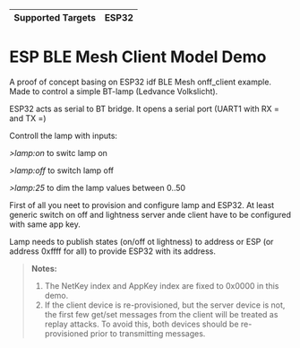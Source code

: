 | Supported Targets | ESP32 |
| ----------------- | ----- |

ESP BLE Mesh Client Model Demo
========================

A proof of concept basing on ESP32 idf BLE Mesh onff_client example.
Made to control a simple BT-lamp (Ledvance Volkslicht).

ESP32 acts as serial to BT bridge.
It opens a serial port (UART1 with RX = and TX =)

Controll the lamp with inputs:

*>lamp:on*    to switc lamp on

*>lamp:off*   to switch lamp off

*>lamp:25*  to dim the lamp values between 0..50 

First of all you neet to provision and configure lamp and ESP32.
At least generic switch on off and lightness server ande client have to be configured with same app key.

Lamp needs to publish states (on/off ot lightness) to address or ESP (or address 0xffff for all) to provide ESP32 with its address.

>**Notes:**
>
>1. The NetKey index and AppKey index are fixed to 0x0000 in this demo.
>2. If the client device is re-provisioned, but the server device is not, the first few get/set messages from the client will be treated as replay attacks. To avoid this, both devices should be re-provisioned prior to transmitting messages.
